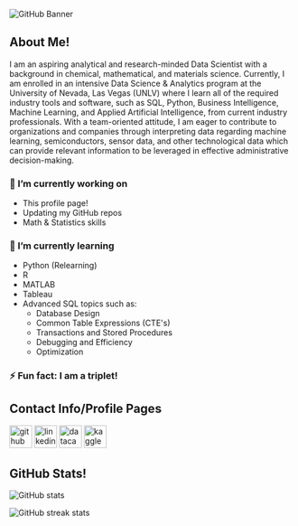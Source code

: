 ![GitHub Banner](https://user-images.githubusercontent.com/79961362/193440728-b8e83cb7-e081-47dd-8d43-33aaeaae6dfd.png)

## About Me!
I am an aspiring analytical and research-minded Data Scientist with a background in chemical, mathematical, and materials science. Currently, I am enrolled in an intensive Data Science & Analytics program at the University of Nevada, Las Vegas (UNLV) where I learn all of the required industry tools and software, such as SQL, Python, Business Intelligence, Machine Learning, and Applied Artificial Intelligence, from current industry professionals. With a team-oriented attitude, I am eager to contribute to organizations and companies through interpreting data regarding machine learning, semiconductors, sensor data, and other technological data which can provide relevant information to be leveraged in effective administrative decision-making.

### 🔭 I’m currently working on 
  - This profile page!
  - Updating my GitHub repos
  - Math & Statistics skills
  
### 🌱 I’m currently learning
  - Python (Relearning)
  - R
  - MATLAB
  - Tableau
  - Advanced SQL topics such as:
    - Database Design
    - Common Table Expressions (CTE's)
    - Transactions and Stored Procedures
    - Debugging and Efficiency
    - Optimization
    
  
### ⚡ Fun fact: I am a triplet! 

## Contact Info/Profile Pages

[<img src='https://cdn.jsdelivr.net/npm/simple-icons@3.0.1/icons/github.svg' alt='github' height='40'>](https://github.com/collinbashore)  [<img src='https://cdn.jsdelivr.net/npm/simple-icons@3.0.1/icons/linkedin.svg' alt='linkedin' height='40'>](https://www.linkedin.com/in/www.linkedin.com/in/collinbashore/)  [<img src='https://cdn.jsdelivr.net/npm/simple-icons@3.0.1/icons/datacamp.svg' alt='datacamp' height='40'>](https://www.datacamp.com/profile/collinbashore)  [<img src='https://cdn.jsdelivr.net/npm/simple-icons@3.0.1/icons/kaggle.svg' alt='kaggle' height='40'>](https://www.kaggle.com/collinbashore)  


## GitHub Stats!

![GitHub stats](https://github-readme-stats.vercel.app/api?username=collinbashore&show_icons=true)  

![GitHub streak stats](https://github-readme-streak-stats.herokuapp.com/?user=collinbashore)  
